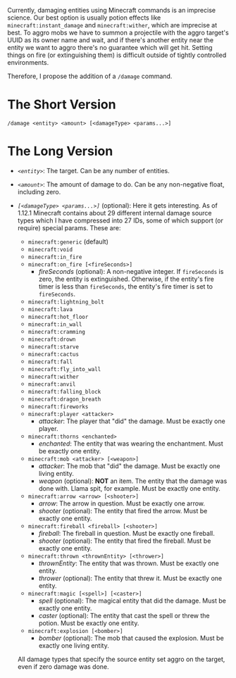 Currently, damaging entities using Minecraft commands is an imprecise science.
Our best option is usually potion effects like `minecraft:instant_damage` and `minecraft:wither`, which are
imprecise at best. To aggro mobs we have to summon a projectile with the aggro target's UUID as its owner name
and wait, and if there's another entity near the entity we want to aggro there's no guarantee which will get hit.
Setting things on fire (or extinguishing them) is difficult outside of tightly controlled environments.

Therefore, I propose the addition of a `/damage` command.

# The Short Version

    /damage <entity> <amount> [<damageType> <params...>]

# The Long Version

- *`<entity>`*: The target. Can be any number of entities.
- *`<amount>`*: The amount of damage to do. Can be any non-negative float, including zero.
- *`[<damageType> <params...>]`* (optional): Here it gets interesting. As of 1.12.1 Minecraft contains about 29 different
  internal damage source types which I have compressed into 27 IDs, some of which support (or require) special params. These are:
  - `minecraft:generic` (default)
  - `minecraft:void`
  - `minecraft:in_fire`
  - `minecraft:on_fire [<fireSeconds>]`
    - *fireSeconds* (optional): A non-negative integer. If `fireSeconds` is zero, the entity is extinguished.
      Otherwise, if the entity's fire timer is less than `fireSeconds`, the entity's fire timer is set to `fireSeconds`.
  - `minecraft:lightning_bolt`
  - `minecraft:lava`
  - `minecraft:hot_floor`
  - `minecraft:in_wall`
  - `minecraft:cramming`
  - `minecraft:drown`
  - `minecraft:starve`
  - `minecraft:cactus`
  - `minecraft:fall`
  - `minecraft:fly_into_wall`
  - `minecraft:wither`
  - `minecraft:anvil`
  - `minecraft:falling_block`
  - `minecraft:dragon_breath`
  - `minecraft:fireworks`
  - `minecraft:player <attacker>`
    - *attacker*: The player that "did" the damage. Must be exactly one player.
  - `minecraft:thorns <enchanted>`
    - *enchanted*: The entity that was wearing the enchantment. Must be exactly one entity.
  - `minecraft:mob <attacker> [<weapon>]`
    - *attacker*: The mob that "did" the damage. Must be exactly one living entity.
    - *weapon* (optional): **NOT** an item. The entity that the damage was done with. Llama spit, for example.
      Must be exactly one entity.
  - `minecraft:arrow <arrow> [<shooter>]`
    - *arrow*: The arrow in question. Must be exactly one arrow.
    - *shooter* (optional): The entity that fired the arrow. Must be exactly one entity.
  - `minecraft:fireball <fireball> [<shooter>]`
    - *fireball*: The fireball in question. Must be exactly one fireball.
    - *shooter* (optional): The entity that fired the fireball. Must be exactly one entity.
  - `minecraft:thrown <thrownEntity> [<thrower>]`
    - *thrownEntity*: The entity that was thrown. Must be exactly one entity.
    - *thrower* (optional): The entity that threw it. Must be exactly one entity.
  - `minecraft:magic [<spell>] [<caster>]`
    - *spell* (optional): The magical entity that did the damage. Must be exactly one entity.
    - *caster* (optional): The entity that cast the spell or threw the potion. Must be exactly one entity.
  - `minecraft:explosion [<bomber>]`
    - *bomber* (optional): The mob that caused the explosion. Must be exactly one living entity.
  
  All damage types that specify the source entity set aggro on the target, even if zero damage was done.

